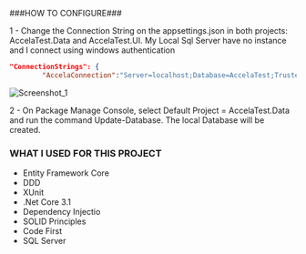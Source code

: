 

###HOW TO CONFIGURE###

1 - Change the Connection String on the appsettings.json in both projects: AccelaTest.Data and AccelaTest.UI.  My Local Sql Server have no instance and I connect using windows authentication 
```Json
"ConnectionStrings": { 
        "AccelaConnection":"Server=localhost;Database=AccelaTest;Trusted_Connection=True;MultipleActiveResultSets=true" },

```
![Screenshot_1](https://user-images.githubusercontent.com/18489368/91027071-81758e00-e5f3-11ea-99b4-c28c02668b41.jpg)

2 - On Package Manage Console, select Default Project = AccelaTest.Data and run the command Update-Database. The local Database will be created.
### WHAT I USED FOR THIS PROJECT

- Entity Framework Core
- DDD
- XUnit 
- .Net Core 3.1
- Dependency Injectio
- SOLID Principles
- Code First
- SQL Server
